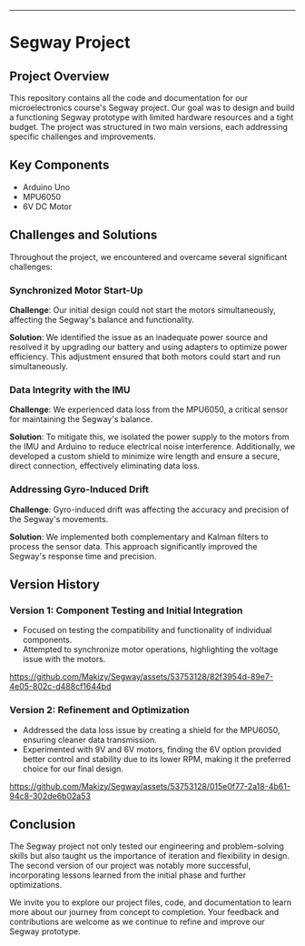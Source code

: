 

---

# Segway Project 

## Project Overview

This repository contains all the code and documentation for our microelectronics course's Segway project. Our goal was to design and build a functioning Segway prototype with limited hardware resources and a tight budget. The project was structured in two main versions, each addressing specific challenges and improvements.

## Key Components

- Arduino Uno
- MPU6050 
- 6V DC Motor

## Challenges and Solutions

Throughout the project, we encountered and overcame several significant challenges:

### Synchronized Motor Start-Up

**Challenge**: Our initial design could not start the motors simultaneously, affecting the Segway's balance and functionality.

**Solution**: We identified the issue as an inadequate power source and resolved it by upgrading our battery and using adapters to optimize power efficiency. This adjustment ensured that both motors could start and run simultaneously.

### Data Integrity with the IMU

**Challenge**: We experienced data loss from the MPU6050, a critical sensor for maintaining the Segway's balance.

**Solution**: To mitigate this, we isolated the power supply to the motors from the IMU and Arduino to reduce electrical noise interference. Additionally, we developed a custom shield to minimize wire length and ensure a secure, direct connection, effectively eliminating data loss.

### Addressing Gyro-Induced Drift

**Challenge**: Gyro-induced drift was affecting the accuracy and precision of the Segway's movements.

**Solution**: We implemented both complementary and Kalman filters to process the sensor data. This approach significantly improved the Segway's response time and precision.

## Version History

### Version 1: Component Testing and Initial Integration

- Focused on testing the compatibility and functionality of individual components.
- Attempted to synchronize motor operations, highlighting the voltage issue with the motors.



https://github.com/Makizy/Segway/assets/53753128/82f3954d-89e7-4e05-802c-d488cf1644bd


### Version 2: Refinement and Optimization

- Addressed the data loss issue by creating a shield for the MPU6050, ensuring cleaner data transmission.
- Experimented with 9V and 6V motors, finding the 6V option provided better control and stability due to its lower RPM, making it the preferred choice for our final design.



https://github.com/Makizy/Segway/assets/53753128/015e0f77-2a18-4b61-94c8-302de6b02a53



## Conclusion

The Segway project not only tested our engineering and problem-solving skills but also taught us the importance of iteration and flexibility in design. The second version of our project was notably more successful, incorporating lessons learned from the initial phase and further optimizations.

We invite you to explore our project files, code, and documentation to learn more about our journey from concept to completion. Your feedback and contributions are welcome as we continue to refine and improve our Segway prototype.


